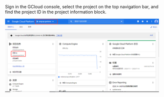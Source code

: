 
<NavColumns>
<NavColumn>
<ColumnTitle>Sign in the GCloud console, select the project on the top navigation bar, and find the project ID in the project information block.<ColumnTitle>

![gcp-projectid](/peering/img/gcp-projectid.png)
</NavColumn>

</NavColumns>
